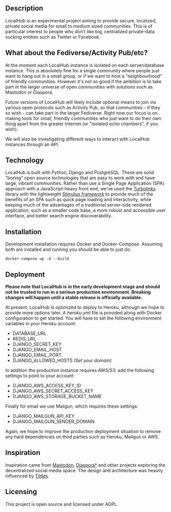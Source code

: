 Description
-----------

LocalHub is an experimental project aiming to provide secure, localized, private social media for small to medium sized communities. This is of particular interest to people who don't like big, centralized private-data sucking entities such as Twitter or Facebook.


What about the Fediverse/Activity Pub/etc?
------------------------------------------

At the moment each LocalHub instance is isolated on each server/database instance. This is absolutely fine for a single community where people just want to hang out in a small group, or if we want to host a "neighbourhood" of friendly communities. However it's not so good if the ambition is to take part in the larger universe of open communities with solutions such as Mastodon or Diaspora.

Future versions of LocalHub will likely include optional means to join via various open protocols such as Activity Pub, so that communities - if they so wish - can take part in the larger Fediverse. Right now our focus is on making tools for small, friendly communities who just want to do their own thing apart from the greater Internet (or "isolated echo chambers", if you wish).

We will also be investigating different ways to interact with LocalHub instances through an API.

Technology
----------

LocalHub is built with Python, Django and PostgreSQL. These are solid "boring" open source technologies that are easy to work with and have large, vibrant communities. Rather than use a Single Page Application (SPA) approach with a JavaScript-heavy front end, we've used the [Turbolinks](https://github.com/turbolinks/turbolinks) library with the lightweight [Stimulus framework](https://stimulusjs.org/) to provide much of the benefits of an SPA such as quick page loading and interactivity, while keeping much of the advantages of a traditional server-side rendered application, such as a smaller code base, a more robust and accessible user interface, and better search engine discoverability.

Installation
------------

Development installation requires Docker and Docker-Compose. Assuming both are installed and running you should be able to just do:


`docker-compose up -d --build`


Deployment
----------

__Please note that LocalHub is in the early development stage and should not be trusted to run in a serious production environment. Breaking changes will happen until a stable release is officially available.__

At present, LocalHub is optimized to deploy to Heroku, although we hope to provide more options later. A _heroku.yml_ file is provided along with Docker configuration to get started. You will have to set the following environment variables in your Heroku account:

* DATABASE_URL
* REDIS_URL
* DJANGO_SECRET_KEY
* DJANGO_EMAIL_HOST
* DJANGO_EMAIL_PORT
* DJANGO_ALLOWED_HOSTS _(Set your domain)_

In addition the production instance requires AWS/S3: add the following settings to point to your account:

* DJANGO_AWS_ACCESS_KEY_ID
* DJANGO_AWS_SECRET_ACCESS_KEY
* DJANGO_AWS_STORAGE_BUCKET_NAME

Finally for email we use Mailgun, which requires these settings:

* DJANGO_MAILGUN_API_KEY
* DJANGO_MAILGUN_SENDER_DOMAIN

Again, we hope to improve the production deployment situation to remove any hard dependencies on third parties such as Heroku, Mailgun or AWS.

Inspiration
-----------

Inspiration came from [Mastodon](https://mastodon.social), [Diaspora*](https://joindiaspora.com) and other projects exploring the decentralized social media space. The design and architecture was heavily influenced by [Tildes](https://tildes.net).

Licensing
---------

This project is open source and licensed under AGPL.
